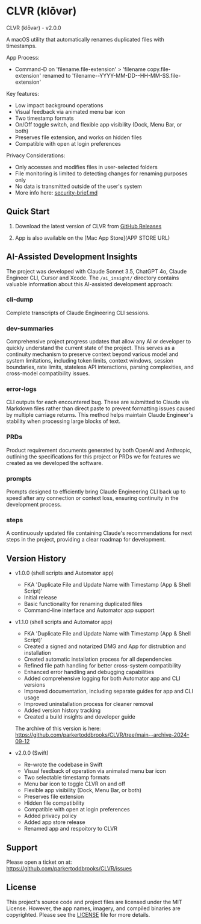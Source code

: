 # CLVR (klōvər)

CLVR (klōvər) - v2.0.0

A macOS utility that automatically renames duplicated files with timestamps.

App Process:
- Command-D on 'filename.file-extension' > 'filename copy.file-extension' renamed to 'filename--YYYY-MM-DD--HH-MM-SS.file-extension'

Key features:
- Low impact background operations
- Visual feedback via animated menu bar icon
- Two timestamp formats
- On/Off toggle switch, and flexible app visibility (Dock, Menu Bar, or both)
- Preserves file extension, and works on hidden files
- Compatible with open at login preferences

Privacy Considerations:
- Only accesses and modifies files in user-selected folders
- File monitoring is limited to detecting changes for renaming purposes only
- No data is transmitted outside of the user's system
- More info here: [security-brief.md](security-brief.md)

## Quick Start
1. Download the latest version of CLVR from [GitHub Releases](https://github.com/parkertoddbrooks/CLVR/releases)

2. App is also available on the [Mac App Store](APP STORE URL)

## AI-Assisted Development Insights

The project was developed with Claude Sonnet 3.5, ChatGPT 4o, Claude Engineer CLI, Cursor and Xcode. The `/ai_insight/` directory contains valuable information about this AI-assisted development approach:

### cli-dump
Complete transcripts of Claude Engineering CLI sessions.

### dev-summaries
Comprehensive project progress updates that allow any AI or developer to quickly understand the current state of the project. This serves as a continuity mechanism to preserve context beyond various model and system limitations, including token limits, context windows, session boundaries, rate limits, stateless API interactions, parsing complexities, and cross-model compatibility issues. 

### error-logs
CLI outputs for each encountered bug. These are submitted to Claude via Markdown files rather than direct paste to prevent formatting issues caused by multiple carriage returns. This method helps maintain Claude Engineer's stability when processing large blocks of text.

### PRDs
Product requirement documents generated by both OpenAI and Anthropic, outlining the specifications for this project or PRDs we for features we created as we developed the software.

### prompts
Prompts designed to efficiently bring Claude Engineering CLI back up to speed after any connection or context loss, ensuring continuity in the development process.

### steps
A continuously updated file containing Claude's recommendations for next steps in the project, providing a clear roadmap for development.

## Version History
- v1.0.0 (shell scripts and Automator app)
  - FKA 'Duplicate File and Update Name with Timestamp (App & Shell Script)'
  - Initial release
  - Basic functionality for renaming duplicated files
  - Command-line interface and Automator app support
  
  
- v1.1.0 (shell scripts and Automator app)
  - FKA 'Duplicate File and Update Name with Timestamp (App & Shell Script)'
  - Created a signed and notarized DMG and App for distrubtion and installation
  - Created automatic installation process for all dependencies 
  - Refined file path handling for better cross-system compatibility
  - Enhanced error handling and debugging capabilities
  - Added comprehensive logging for both Automator app and CLI versions
  - Improved documentation, including separate guides for app and CLI usage
  - Improved uninstallation process for cleaner removal
  - Added version history tracking
  - Created a build insights and developer guide
  
  The archive of this version is here: https://github.com/parkertoddbrooks/CLVR/tree/main--archive-2024-09-12

- v2.0.0 (Swift)
  - Re-wrote the codebase in Swift
  - Visual feedback of operation via animated menu bar icon
  - Two selectable timestamp formats
  - Menu bar icon to toggle CLVR on and off
  - Flexible app visibility (Dock, Menu Bar, or both)
  - Preserves file extension
  - Hidden file compatibility
  - Compatible with open at login preferences
  - Added privacy policy
  - Added app store release
  - Renamed app and respoitory to CLVR
 
## Support
Please open a ticket on at: https://github.com/parkertoddbrooks/CLVR/issues

## License
This project's source code and project files are licensed under the MIT License. However, the app names, imagery, and compiled binaries are copyrighted. Please see the [LICENSE](LICENSE) file for more details.
